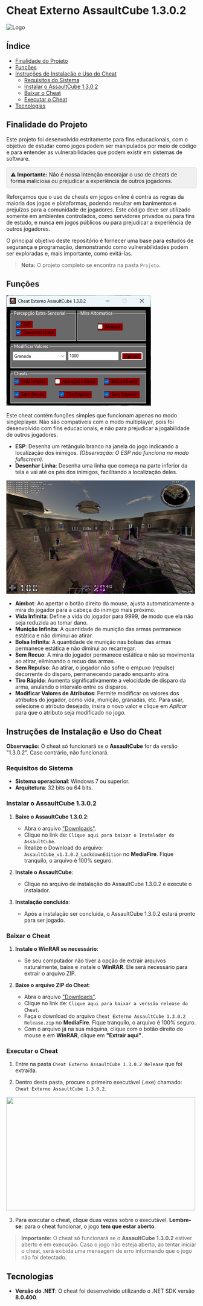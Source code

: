 # Cheat Externo AssaultCube 1.3.0.2

![Logo](Projeto/Resources/Logo-Cheat.ico)

## Índice
- [Finalidade do Projeto](#finalidade-do-projeto)
- [Funções](#funções)
- [Instruções de Instalação e Uso do Cheat](#instruções-de-instalação-e-uso-do-cheat)
  - [Requisitos do Sistema](#requisitos-do-sistema)
  - [Instalar o AssaultCube 1.3.0.2](#instalar-o-assaultcube-1302)
  - [Baixar o Cheat](#baixar-o-cheat)
  - [Executar o Cheat](#executar-o-cheat)
- [Tecnologias](#tecnologias)

## Finalidade do Projeto

Este projeto foi desenvolvido estritamente para fins educacionais, com o objetivo de estudar como jogos podem ser manipulados por meio de código e para entender as vulnerabilidades que podem existir em sistemas de software. 

<div style="background-color: #f0f0f0; padding: 10px; border-radius: 5px; border: 1px solid #ddd;">
  <strong>⚠️ Importante:</strong> Não é nossa intenção encorajar o uso de cheats de forma maliciosa ou prejudicar a experiência de outros jogadores.
</div>

Reforçamos que o uso de cheats em jogos online é contra as regras da maioria dos jogos e plataformas, podendo resultar em banimentos e prejuízos para a comunidade de jogadores. Este código deve ser utilizado somente em ambientes controlados, como servidores privados ou para fins de estudo, e nunca em jogos públicos ou para prejudicar a experiência de outros jogadores.

O principal objetivo deste repositório é fornecer uma base para estudos de segurança e programação, demonstrando como vulnerabilidades podem ser exploradas e, mais importante, como evitá-las.

> **Nota:** O projeto completo se encontra na pasta `Projeto`.

## Funções

![Formulario](Projeto/Resources/Formulario-Principal.png)

Este cheat contém funções simples que funcionam apenas no modo singleplayer. Não são compatíveis com o modo multiplayer, pois foi desenvolvido com fins educacionais, e não para prejudicar a jogabilidade de outros jogadores.

- **ESP**: Desenha um retângulo branco na janela do jogo indicando a localização dos inimigos. *(Observação: O ESP não funciona no modo fullscreen).*
- **Desenhar Linha**: Desenha uma linha que começa na parte inferior da tela e vai até os pés dos inimigos, facilitando a localização deles.
  
<img src="Projeto/Resources/Screenshot.png" width="500" height="300"/>

- **Aimbot**: Ao apertar o botão direito do mouse, ajusta automaticamente a mira do jogador para a cabeça do inimigo mais próximo.
- **Vida Infinita**: Define a vida do jogador para 9999, de modo que ela não seja reduzida ao tomar dano.
- **Munição Infinita**: A quantidade de munição das armas permanece estática e não diminui ao atirar.
- **Bolsa Infinita**: A quantidade de munição nas bolsas das armas permanece estática e não diminui ao recarregar.
- **Sem Recuo**: A mira do jogador permanece estática e não se movimenta ao atirar, eliminando o recuo das armas.
- **Sem Repulso**: Ao atirar, o jogador não sofre o empuxo (repulse) decorrente do disparo, permanecendo parado enquanto atira.
- **Tiro Rápido**: Aumenta significativamente a velocidade de disparo da arma, anulando o intervalo entre os disparos.
- **Modificar Valores de Atributos**: Permite modificar os valores dos atributos do jogador, como vida, munição, granadas, etc. Para usar, selecione o atributo desejado, insira o novo valor e clique em *Aplicar* para que o atributo seja modificado no jogo.

## Instruções de Instalação e Uso do Cheat

**Observação:** O cheat só funcionará se o **AssaultCube** for da versão "1.3.0.2". Caso contrário, não funcionará.

### Requisitos do Sistema

- **Sistema operacional**: Windows 7 ou superior.
- **Arquitetura**: 32 bits ou 64 bits.

### Instalar o AssaultCube 1.3.0.2

1. **Baixe o AssaultCube 1.3.0.2**:
   - Abra o arquivo ["Downloads"](https://github.com/Luan-S-S/Cheat-Externo-AssaultCube-1.3.0.2/blob/main/Downloads.md).
   - Clique no link de: `Clique aqui para baixar o Instalador do AssaultCube`.
   - Realize o Download do arquivo: `AssaultCube_v1.3.0.2_LockdownEdition` no **MediaFire**. Fique tranquilo, o arquivo é 100% seguro.

2. **Instale o AssaultCube**:
   - Clique no arquivo de instalação do AssaultCube 1.3.0.2 e execute o instalador.

3. **Instalação concluída**:
   - Após a instalação ser concluída, o AssaultCube 1.3.0.2 estará pronto para ser jogado.

### Baixar o Cheat

1. **Instale o WinRAR se necessário**:
   - Se seu computador não tiver a opção de extrair arquivos naturalmente, baixe e instale o **WinRAR**. Ele será necessário para extrair o arquivo ZIP.

2. **Baixe o arquivo ZIP do Cheat**:
   - Abra o arquivo ["Downloads"](https://github.com/Luan-S-S/Cheat-Externo-AssaultCube-1.3.0.2/blob/main/Downloads.md).
   - Clique no link de: `Clique aqui para baixar a verssão release do Cheat`.
   - Faça o download do arquivo `Cheat Externo AssaultCube 1.3.0.2 Release.zip` no **MediaFire**. Fique tranquilo, o arquivo é 100% seguro.
   - Com o arquivo já na sua máquina, clique com o botão direito do mouse e em **WinRAR**, clique em **"Extrair aqui"**.

### Executar o Cheat

1. Entre na pasta `Cheat Externo AssaultCube 1.3.0.2 Release` que foi extraída.

2. Dentro desta pasta, procure o primeiro executável (.exe) chamado: `Cheat Externo AssaultCube 1.3.0.2`.

<img src="Projeto/Resources/Executável.png" width="500" height="300"/>

3. Para executar o cheat, clique duas vezes sobre o executável. **Lembre-se**: para o cheat funcionar, o jogo **tem que estar aberto**.

> **Importante:** O cheat só funcionará se o **AssaultCube 1.3.0.2** estiver aberto e em execução. Caso o jogo não esteja aberto, ao tentar iniciar o cheat, será exibida uma mensagem de erro informando que o jogo não foi detectado.

## Tecnologias

- **Versão do .NET**: O cheat foi desenvolvido utilizando o .NET SDK versão **8.0.400**.

